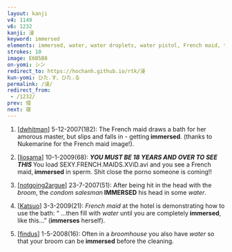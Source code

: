 ```yaml
---
layout: kanji
v4: 1149
v6: 1232
kanji: 浸
keyword: immersed
elements: immersed, water, water droplets, water pistol, French maid, tickle, broom, crown, crotch
strokes: 10
image: E6B5B8
on-yomi: シン
redirect_to: https://hochanh.github.io/rtk/浸
kun-yomi: ひた.す、ひた.る
permalink: /浸/
redirect_from:
 - /1232/
prev: 侵
next: 寝
---
```


1) [<a href="http://kanji.koohii.com/profile/dwhitman">dwhitman</a>] 5-12-2007(182): The French maid draws a bath for her amorous master, but slips and falls in - getting<strong> immersed</strong>. (thanks to Nukemarine for the French maid image!).

2) [<a href="http://kanji.koohii.com/profile/liosama">liosama</a>] 10-1-2009(68): ***<em>YOU MUST BE 18 YEARS AND OVER TO SEE THIS </em>*** You load SEXY.FRENCH.MAIDS.XViD.avi and you see a French maid,<strong> immersed</strong> in sperm. Shit close the porno someone is coming!!

3) [<a href="http://kanji.koohii.com/profile/notgoing2argue">notgoing2argue</a>] 23-7-2007(51): After being hit in the head with the <em>broom</em>, the <em>condom salesman</em><strong> IMMERSED</strong> his head in some <em>water</em>.

4) [<a href="http://kanji.koohii.com/profile/Katsuo">Katsuo</a>] 3-3-2009(21): <em>French maid</em> at the hotel is demonstrating how to use the bath: “ ...then fill with <em>water</em> until you are completely<strong> immersed</strong>, like this...” (<strong>immerses</strong> herself).

5) [<a href="http://kanji.koohii.com/profile/findus">findus</a>] 1-5-2008(16): Often in a <em>broomhouse</em> you also have <em>water</em> so that your broom can be<strong> immersed</strong> before the cleaning.

